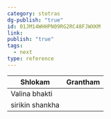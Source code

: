 ```yaml
---
category: stotras
dg-publish: "true"
id: 01JM14WHHPN09RG2RC48FJWXKM
link: 
publish: "true"
tags:
  - next
type: reference
---
```



| Shlokam         | Grantham |
| --------------- | -------- |
| Valina bhakti   |          |
| sirikin shankha |          |